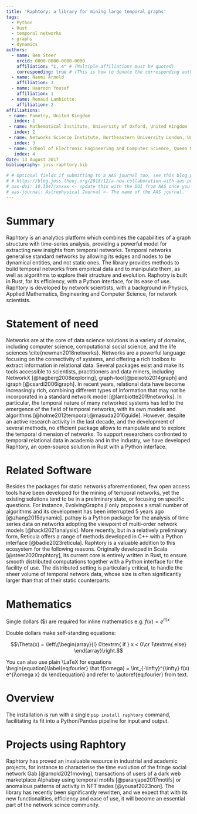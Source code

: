 ```yaml
---
title: 'Raphtory: a library for mining large temporal graphs'
tags:
  - Python
  - Rust
  - temporal networks
  - graphs
  - dynamics
authors:
  - name: Ben Steer
    orcid: 0000-0000-0000-0000
    affiliation: "1, 4" # (Multiple affiliations must be quoted)
    corresponding: true # (This is how to denote the corresponding author)
  - name: Naomi Arnold
    affiliation: 3
  - name: Haaroon Yousaf
    affiliation: 1
  - name: Renaud Lambiotte:
    affiliation: 2
affiliations:
 - name: Pometry, United Kingdom
   index: 1
 - name: Mathematical Institute, University of Oxford, United Kingdom
   index: 2
 - name: Networks Science Institute, Northeastern University London, United Kingdom
   index: 3
 - name: School of Electronic Engineering and Computer Science, Queen Mary University of London, United Kingdom
   index: 4
date: 13 August 2017
bibliography: joss-raphtory.bib

# # Optional fields if submitting to a AAS journal too, see this blog post:
# # https://blog.joss.theoj.org/2018/12/a-new-collaboration-with-aas-publishing
# aas-doi: 10.3847/xxxxx <- update this with the DOI from AAS once you know it.
# aas-journal: Astrophysical Journal <- The name of the AAS journal.
---
```


# Summary

Raphtory is an analytics platform which combines the capabilities of a graph structure with time-series analysis, providing a powerful model for extracting new insights from temporal networks. Temporal networks generalise standard networks by allowing its edges and nodes to be dynamical entities, and not static ones. The library provides methods to build temporal networks from empirical data and to manipulate them, as well as algorithms to explore their structure and evolution. Raphotry is built in Rust, for its efficiency, with a Python interface, for its ease of use. Raphtory is developed by network scientists, with a background in Physics, Applied Mathematics, Engineering  and Computer Science, for network scientists. 

# Statement of need

Networks are at the core of data science solutions in a variety of domains, including computer science, computational social science, and the life sciences \cite{newman2018networks}. Networks are a powerful language focusing on the connectivity of systems, and offering a rich toolbox to extract information in relational data. Several packages exist and make its tools accessible to scientists, practitioners and data miners, including NetworkX [@hagberg2008exploring], graph-tool[@peixoto2014graph]  and igraph [@csardi2006igraph]. 
In recent years, relational data have become increasingly rich, combining different types of information that may not be incorporated in a standard network model [@lambiotte2019networks]. In particular, the temporal nature of many networked systems has led to the emergence of the field of temporal networks, with its own models and algorithms [@holme2012temporal;@masuda2016guide].
However, despite an active research activity in the last decade, and the development of several methods, no efficient package allows to manipulate and to explore the temporal dimension of networks. To support researchers confronted to temporal relational data in academia and in the industry, we have developed Raphtory, an open-source solution in Rust with a Python interface.

# Related Software

Besides the packages for static networks aforementioned, few open access tools have been developed for the mining of temporal networks, yet the existing solutions tend to be in a preliminary state, or focusing on specific questions.
For instance, EvolvingGraphs.jl only proposes a small number of algorithms and its development has been interrupted 5 years ago [@zhang2015dynamic]. pathpy is a Python package for the analysis of time series data on networks adopting the viewpoint of multi-order network models [@hackl2021analysis]. More recently, but in a relatively preliminary form, Reticula offers a range of methods developed in C++ with a Python interface [@badie2023reticula].
Raphtory is a valuable addition to this ecosystem for the following reasons. Originally developed in Scala [@steer2020raphtory], its current core is entirely written in Rust, to ensure smooth distributed computations together with a Python interface for the facility of use. The distributed setting is particularly critical, to handle the sheer volume of temporal network data, whose size is often significantly larger than that of their static counterparts.

# Mathematics

Single dollars ($) are required for inline mathematics e.g. $f(x) = e^{\pi/x}$

Double dollars make self-standing equations:

$$\Theta(x) = \left\{\begin{array}{l}
0\textrm{ if } x < 0\cr
1\textrm{ else}
\end{array}\right.$$

You can also use plain \LaTeX for equations
\begin{equation}\label{eq:fourier}
\hat f(\omega) = \int_{-\infty}^{\infty} f(x) e^{i\omega x} dx
\end{equation}
and refer to \autoref{eq:fourier} from text.

# Overview

The installation is run with a single `pip install raphtory` command, facilitating its fit into a Python/Pandas pipeline for input and output.

# Projects using Raphtory

Raphtory has proved an invaluable resource in industrial and academic   projects, for instance to characterise the time evolution of the fringe social network Gab [@arnold2021moving], transactions of users of a dark web marketplace Alphabay using temporal motifs [@paranjape2017motifs] or anomalous patterns of activity in NFT trades [@yousaf2023non]. The library has recently been significantly rewritten, and we expect that with its new functionalities, efficiency and ease of use, it will become an essential part of the network scince community.